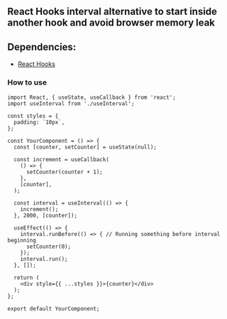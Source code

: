 
## React Hooks interval alternative to start inside another hook and avoid browser memory leak 

## Dependencies:

- [React Hooks](https://pt-br.reactjs.org/docs/hooks-intro.html)

### How to use
```
import React, { useState, useCallback } from 'react';
import useInterval from './useInterval';

const styles = {
  padding: `10px`,
};

const YourComponent = () => {
  const [counter, setCounter] = useState(null);

  const increment = useCallback(
    () => {
      setCounter(counter + 1);
    },
    [counter],
  );

  const interval = useInterval(() => {
    increment();
  }, 2000, [counter]);

  useEffect(() => {
    interval.runBefore(() => { // Running something before interval beginning
      setCounter(0);
    });
    interval.run(); 
  }, []);

  return (
    <div style={{ ...styles }}>{counter}</div>
  );
};

export default YourComponent;
```
